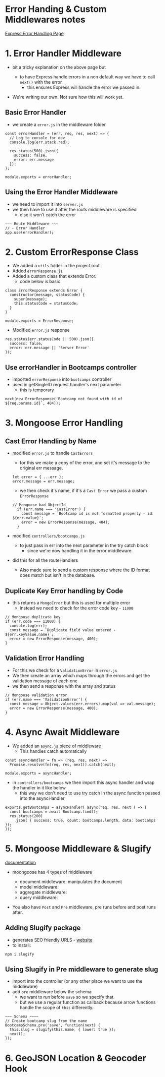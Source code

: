 # Error Handing & Custom Middlewares notes
[Express Error Handling Page](https://expressjs.com/en/guide/error-handling.html)

# 1. Error Handler Middleware
- bit a tricky explanation on the above page but
  - to have Express handle errors in a non default way we have to call `next()` with the error
    - this ensures Express will handle the error we passed in.

- We're writing our own. Not sure how this will work yet.

## Basic Error Handler
- we create a `error.js` in the middleware folder
``` JS error.js
const errorHandler = (err, req, res, next) => {
  // Log to console for dev
  console.log(err.stack.red);
  
  res.status(500).json({
    success: false,
    error: err.message
  });
};

module.exports = errorHandler;
```

## Using the Error Handler Middleware
- we need to import it into `server.js`
- we then have to use it after the routs middleware is specified
  - else it won't catch the error
``` JS server.js
~~~ Route Middleware ~~~
// - Error Handler
app.use(errorHandler);
```

# 2. Custom ErrorResponse Class
- We added a `utils` folder in the project root
- Added `errorResponse.js`
- Added a custom class that extends Error.
  - code below is basic
``` JS errorResponse.js
class ErrorResponse extends Error {
  constructor(message, statusCode) {
    super(message);
    this.statusCode = statusCode;
  }
}

module.exports = ErrorResponse;
```

- Modified `error.js` response
``` JS error.js
res.status(err.statusCode || 500).json({
  success: false,
  error: err.message || 'Server Error'
});
```

## Use errorHandler in Bootcamps controller
- imported `errorResponse` into `bootcamps` controller
- used in getSingleID request handler's next parameter
  - this is temporary
``` JS controllers/bootcamps.js
next(new ErrorResponse(`Bootcamp not found with id of ${req.params.id}`, 404));
```

# 3. Mongoose Error Handling

## Cast Error Handling by Name
- modified `error.js` to handle `CastErrors`
  - for this we make a copy of the error, and set it's message to the original err message.
  ``` JS
  let error = { ...err };
  error.message = err.message;
  ```

  - we then check it's name, if it's a `Cast Error` we pass a custom `ErrorResponse`
  ``` JS 
  // Mongoose bad ObjectId
    if (err.name === 'CastError') {
      const message = `Bootcamp id is not formatted properly - id: ${err.value}`;
      error = new ErrorResponse(message, 404);
    }
  ```
- modified `controllers/bootcamps.js` 
  - to just pass in err into the next parameter in the try catch block 
    - since we're now handling it in the error middleware.

- did this for all the routeHandlers
  - Also made sure to send a custom response where the ID format does match but isn't in the database. 

## Duplicate Key Error handling by Code
- this returns a `MongoError` but this is used for multiple error
  - instead we need to check for the error code key - `11000`
``` JS 
// Mongoose duplicate key
if (err.code === 11000) {
  console.log(err);
  const message = `Duplicate field value entered - ${err.keyValue.name}`;
  error = new ErrorResponse(message, 400);
}
```

## Validation Error Handling
- For this we check for a `ValidationError` in `error.js`
- We then create an array which maps through the errors and get the validation message of each one
- we then send a response with the array and status
``` JS erros.js
// Mongoose validation error
if (err.name === 'ValidationError') {
  const message = Object.values(err.errors).map(val => val.message);
  error = new ErrorResponse(message, 400);
}
```

# 4. Async Await Middleware
- We added an `async.js` piece of middleware
  - This handles catch automatically
``` JS
const asyncHandler = fn => (req, res, next) => 
  Promise.resolve(fn(req, res, next)).catch(next);

module.exports = asyncHandler;
```
- in `controllers/bootcamps` we then import this async handler and wrap the handler in it like below
  - this way we don't need to use try catch in the async function passed into the asyncHandler

``` JS controllers/bootcamps.js
exports.getBootcamps = asyncHandler( async(req, res, next ) => {
  const bootcamps = await Bootcamp.find();
  res.status(200)
    .json( { success: true, count: bootcamps.length, data: bootcamps });
});
```

# 5. Mongoose Middleware & Slugify
[documentation](https://mongoosejs.com/docs/middleware.html#types-of-middleware)
- moongoose has 4 types of middleware
  - document middleware: manipulates the document 
  - model middleware:
  - aggregate middleware:
  - query middleware:

- You also have `Post` and `Pre` middleware, pre runs before and post runs after. 

## Adding Slugify package
- generates SEO friendly URLS - [website](https://slugify.online/)
- to install:
``` JS Terminal
npm i slugify
```

## Using Slugify in Pre middleware to generate slug
- import into the controller (or any other place we want to use the middleware)
- add `pre` middleware below the schema
  - we want to run before `save` so we specify that.
  - but we use a regular function as callback because arrow functions handle the scope of `this` differently.
``` JS controllers/bootcamps
~~~ Schema ~~~~
// Create bootcamp slug from the name
BootcampSchema.pre('save', function(next) {
  this.slug = slugify(this.name, { lower: true });
  next();
});
```

# 6. GeoJSON Location & Geocoder Hook









